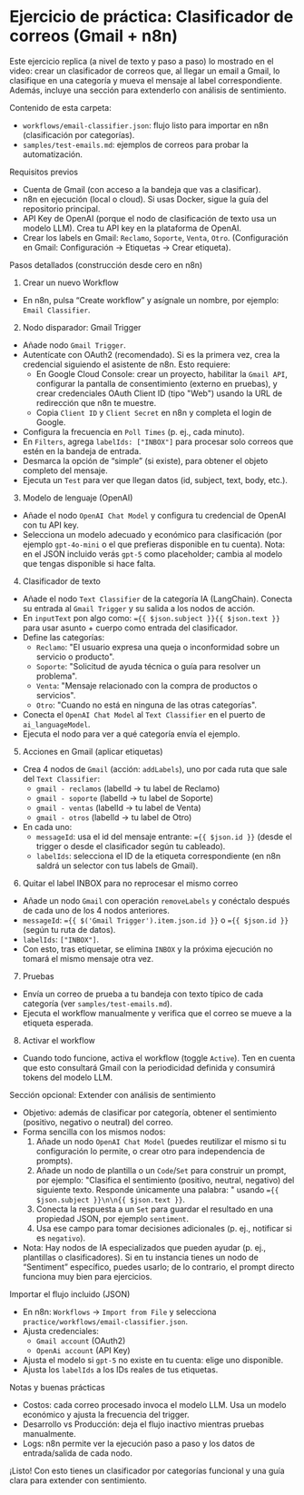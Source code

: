 # Ejercicio de práctica: Clasificador de correos (Gmail + n8n)

Este ejercicio replica (a nivel de texto y paso a paso) lo mostrado en el video: crear un clasificador de correos que, al llegar un email a Gmail, lo clasifique en una categoría y mueva el mensaje al label correspondiente. Además, incluye una sección para extenderlo con análisis de sentimiento.

Contenido de esta carpeta:
- `workflows/email-classifier.json`: flujo listo para importar en n8n (clasificación por categorías).
- `samples/test-emails.md`: ejemplos de correos para probar la automatización.

Requisitos previos
- Cuenta de Gmail (con acceso a la bandeja que vas a clasificar).
- n8n en ejecución (local o cloud). Si usas Docker, sigue la guía del repositorio principal.
- API Key de OpenAI (porque el nodo de clasificación de texto usa un modelo LLM). Crea tu API key en la plataforma de OpenAI.
- Crear los labels en Gmail: `Reclamo`, `Soporte`, `Venta`, `Otro`. (Configuración en Gmail: Configuración -> Etiquetas -> Crear etiqueta).

Pasos detallados (construcción desde cero en n8n)
1) Crear un nuevo Workflow
- En n8n, pulsa “Create workflow” y asígnale un nombre, por ejemplo: `Email Classifier`.

2) Nodo disparador: Gmail Trigger
- Añade nodo `Gmail Trigger`.
- Autentícate con OAuth2 (recomendado). Si es la primera vez, crea la credencial siguiendo el asistente de n8n. Esto requiere:
  - En Google Cloud Console: crear un proyecto, habilitar la `Gmail API`, configurar la pantalla de consentimiento (externo en pruebas), y crear credenciales OAuth Client ID (tipo "Web") usando la URL de redirección que n8n te muestre.
  - Copia `Client ID` y `Client Secret` en n8n y completa el login de Google.
- Configura la frecuencia en `Poll Times` (p. ej., cada minuto).
- En `Filters`, agrega `labelIds: ["INBOX"]` para procesar solo correos que estén en la bandeja de entrada.
- Desmarca la opción de “simple” (si existe), para obtener el objeto completo del mensaje.
- Ejecuta un `Test` para ver que llegan datos (id, subject, text, body, etc.).

3) Modelo de lenguaje (OpenAI)
- Añade el nodo `OpenAI Chat Model` y configura tu credencial de OpenAI con tu API key.
- Selecciona un modelo adecuado y económico para clasificación (por ejemplo `gpt-4o-mini` o el que prefieras disponible en tu cuenta). Nota: en el JSON incluido verás `gpt-5` como placeholder; cambia al modelo que tengas disponible si hace falta.

4) Clasificador de texto
- Añade el nodo `Text Classifier` de la categoría IA (LangChain). Conecta su entrada al `Gmail Trigger` y su salida a los nodos de acción.
- En `inputText` pon algo como: `={{ $json.subject }}{{ $json.text }}` para usar asunto + cuerpo como entrada del clasificador.
- Define las categorías:
  - `Reclamo`: "El usuario expresa una queja o inconformidad sobre un servicio o producto".
  - `Soporte`: "Solicitud de ayuda técnica o guía para resolver un problema".
  - `Venta`: "Mensaje relacionado con la compra de productos o servicios".
  - `Otro`: "Cuando no está en ninguna de las otras categorías".
- Conecta el `OpenAI Chat Model` al `Text Classifier` en el puerto de `ai_languageModel`.
- Ejecuta el nodo para ver a qué categoría envía el ejemplo.

5) Acciones en Gmail (aplicar etiquetas)
- Crea 4 nodos de `Gmail` (acción: `addLabels`), uno por cada ruta que sale del `Text Classifier`:
  - `gmail - reclamos` (labelId -> tu label de Reclamo)
  - `gmail - soporte` (labelId -> tu label de Soporte)
  - `gmail - ventas` (labelId -> tu label de Venta)
  - `gmail - otros` (labelId -> tu label de Otro)
- En cada uno:
  - `messageId`: usa el id del mensaje entrante: `={{ $json.id }}` (desde el trigger o desde el clasificador según tu cableado).
  - `labelIds`: selecciona el ID de la etiqueta correspondiente (en n8n saldrá un selector con tus labels de Gmail).

6) Quitar el label INBOX para no reprocesar el mismo correo
- Añade un nodo `Gmail` con operación `removeLabels` y conéctalo después de cada uno de los 4 nodos anteriores.
- `messageId`: `={{ $('Gmail Trigger').item.json.id }}` o `={{ $json.id }}` (según tu ruta de datos).
- `labelIds`: `["INBOX"]`.
- Con esto, tras etiquetar, se elimina `INBOX` y la próxima ejecución no tomará el mismo mensaje otra vez.

7) Pruebas
- Envía un correo de prueba a tu bandeja con texto típico de cada categoría (ver `samples/test-emails.md`).
- Ejecuta el workflow manualmente y verifica que el correo se mueve a la etiqueta esperada.

8) Activar el workflow
- Cuando todo funcione, activa el workflow (toggle `Active`). Ten en cuenta que esto consultará Gmail con la periodicidad definida y consumirá tokens del modelo LLM.

Sección opcional: Extender con análisis de sentimiento
- Objetivo: además de clasificar por categoría, obtener el sentimiento (positivo, negativo o neutral) del correo.
- Forma sencilla con los mismos nodos:
  1) Añade un nodo `OpenAI Chat Model` (puedes reutilizar el mismo si tu configuración lo permite, o crear otro para independencia de prompts).
  2) Añade un nodo de plantilla o un `Code`/`Set` para construir un prompt, por ejemplo: "Clasifica el sentimiento (positivo, neutral, negativo) del siguiente texto. Responde únicamente una palabra: <texto>" usando `={{ $json.subject }}\n\n{{ $json.text }}`.
  3) Conecta la respuesta a un `Set` para guardar el resultado en una propiedad JSON, por ejemplo `sentiment`.
  4) Usa ese campo para tomar decisiones adicionales (p. ej., notificar si es `negativo`).
- Nota: Hay nodos de IA especializados que pueden ayudar (p. ej., plantillas o clasificadores). Si en tu instancia tienes un nodo de “Sentiment” específico, puedes usarlo; de lo contrario, el prompt directo funciona muy bien para ejercicios.

Importar el flujo incluido (JSON)
- En n8n: `Workflows` -> `Import from File` y selecciona `practice/workflows/email-classifier.json`.
- Ajusta credenciales:
  - `Gmail account` (OAuth2) 
  - `OpenAi account` (API Key)
- Ajusta el modelo si `gpt-5` no existe en tu cuenta: elige uno disponible.
- Ajusta los `labelIds` a los IDs reales de tus etiquetas.

Notas y buenas prácticas
- Costos: cada correo procesado invoca el modelo LLM. Usa un modelo económico y ajusta la frecuencia del trigger.
- Desarrollo vs Producción: deja el flujo inactivo mientras pruebas manualmente.
- Logs: n8n permite ver la ejecución paso a paso y los datos de entrada/salida de cada nodo.

¡Listo! Con esto tienes un clasificador por categorías funcional y una guía clara para extender con sentimiento.
